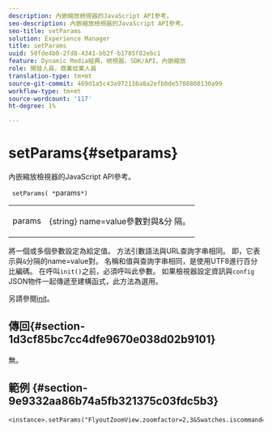 ```yaml
---
description: 內嵌縮放檢視器的JavaScript API參考。
seo-description: 內嵌縮放檢視器的JavaScript API參考。
seo-title: setParams
solution: Experience Manager
title: setParams
uuid: 50fde4b0-2fd8-4341-bb2f-b1785f82ebc1
feature: Dynamic Media經典，檢視器，SDK/API，內嵌縮放
role: 開發人員，商業從業人員
translation-type: tm+mt
source-git-commit: 469d1a5c43a972116a8a2efb0de5708800130a99
workflow-type: tm+mt
source-wordcount: '117'
ht-degree: 1%

---
```



# setParams{#setparams}

內嵌縮放檢視器的JavaScript API參考。

` setParams( *`params`*)`

<table id="table_896DFF34A68A403DB93A6D597461A573"> 
 <tbody> 
  <tr> 
   <td colname="col1"> <p> <span class="codeph"> <span class="varname"> params</span> </span> </p> </td> 
   <td colname="col2"> <p> <span class="codeph"> {string}</span> name=value參數對與&amp;分 <span class="codeph"> 隔</span>。 </p> </td> 
  </tr> 
 </tbody> 
</table>

將一個或多個參數設定為給定值。 方法引數語法與URL查詢字串相同。 即，它表示與`&`分隔的name=value對。 名稱和值與查詢字串相同，是使用UTF8進行百分比編碼。 在呼叫`init()`之前，必須呼叫此參數。 如果檢視器設定資訊與`config` JSON物件一起傳遞至建構函式，此方法為選用。

另請參閱[init](../../../c-html5-s7-aem-asset-viewers/c-html5-flyout-viewer-20-about/c-html5-flyout-viewer-20-javascriptapiref/r-html5-flyout-viewer-20-javascriptapiref-init.md#reference-8651640683fc4a538bfb660709d1a463)。

## 傳回{#section-1d3cf85bc7cc4dfe9670e038d02b9101}

無。

## 範例 {#section-9e9332aa86b74a5fb321375c03fdc5b3}

```
<instance>.setParams("FlyoutZoomView.zoomfactor=2,3&Swatches.iscommand=op_sharpen%3d1")
```

